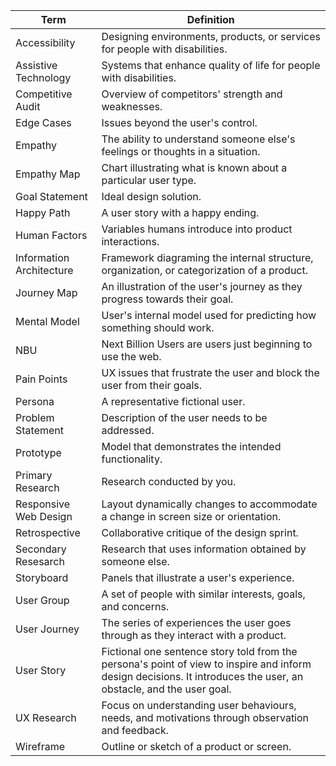 |Term|Definition|
|--|--|
|Accessibility|Designing environments, products, or services for people with disabilities.|
|Assistive Technology|Systems that enhance quality of life for people with disabilities.|
|Competitive Audit|Overview of competitors' strength and weaknesses.|
|Edge Cases|Issues beyond the user's control.|
|Empathy|The ability to understand someone else's feelings or thoughts in a situation.|
|Empathy Map|Chart illustrating what is known about a particular user type.|
|Goal Statement|Ideal design solution.|
|Happy Path|A user story with a happy ending.|
|Human Factors|Variables humans introduce into product interactions.|
|Information Architecture|Framework diagraming the internal structure, organization, or categorization of a product.|
|Journey Map|An illustration of the user's journey as they progress towards their goal.|
|Mental Model|User's internal model used for predicting how something should work.|
|NBU|Next Billion Users are users just beginning to use the web.|
|Pain Points|UX issues that frustrate the user and block the user from their goals.|
|Persona|A representative fictional user.|
|Problem Statement|Description of the user needs to be addressed.|
|Prototype|Model that demonstrates the intended functionality.|
|Primary Research|Research conducted by you.|
|Responsive Web Design|Layout dynamically changes to accommodate a change in screen size or orientation.|
|Retrospective|Collaborative critique of the design sprint.|
|Secondary Resesarch|Research that uses information obtained by someone else.|
|Storyboard|Panels that illustrate a user's experience.|
|User Group|A set of people with similar interests, goals, and concerns.|
|User Journey|The series of experiences the user goes through as they interact with a product.|
|User Story|Fictional one sentence story told from the persona's point of view to inspire and inform design decisions. It introduces the user, an obstacle, and the user goal.|
|UX Research|Focus on understanding user behaviours, needs, and motivations through observation and feedback.|
|Wireframe|Outline or sketch of a product or screen.|

